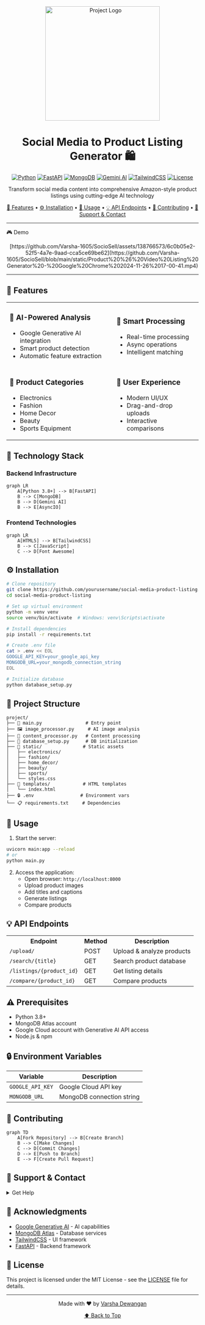 <div align="center">
  <img src="https://img.shields.io/badge/AI%20Powered-Product%20Listings-FF5733" width="300" alt="Project Logo"/>

# Social Media to Product Listing Generator 🛍️

[![Python](https://img.shields.io/badge/Python-3.8%2B-blue.svg)](https://www.python.org/)
[![FastAPI](https://img.shields.io/badge/FastAPI-Latest-009688.svg)](https://fastapi.tiangolo.com/)
[![MongoDB](https://img.shields.io/badge/MongoDB-Atlas-47A248.svg)](https://www.mongodb.com/atlas)
[![Gemini AI](https://img.shields.io/badge/Gemini-1.5%20Pro-red.svg)](https://cloud.google.com/ai-platform)
[![TailwindCSS](https://img.shields.io/badge/Tailwind-CSS-38B2AC.svg)](https://tailwindcss.com/)
[![License](https://img.shields.io/badge/License-MIT-yellow.svg)](LICENSE)

<p align="center">
  Transform social media content into comprehensive Amazon-style product listings using cutting-edge AI technology
</p>

[🌟 Features](#-features) •
[⚙️ Installation](#️-installation) •
[🚀 Usage](#-usage) •
[💡 API Endpoints](#-api-endpoints) •
[🤝 Contributing](#-contributing) •
[📧 Support & Contact](#-support--contact)

</div>

---
🎮 Demo
<div align="center">
[https://github.com/Varsha-1605/SocioSell/assets/138766573/6c0b05e2-52f5-4a7e-9aad-cca5ce69be62](https://github.com/Varsha-1605/SocioSell/blob/main/static/Product%20%26%20Video%20Listing%20Generator%20-%20Google%20Chrome%202024-11-26%2017-00-41.mp4)
</div>

---

## 🌟 Features

<table>
  <tr>
    <td>
      <h3>🤖 AI-Powered Analysis</h3>
      <ul>
        <li>Google Generative AI integration</li>
        <li>Smart product detection</li>
        <li>Automatic feature extraction</li>
      </ul>
    </td>
    <td>
      <h3>🔄 Smart Processing</h3>
      <ul>
        <li>Real-time processing</li>
        <li>Async operations</li>
        <li>Intelligent matching</li>
      </ul>
    </td>
  </tr>
  <tr>
    <td>
      <h3>🎯 Product Categories</h3>
      <ul>
        <li>Electronics</li>
        <li>Fashion</li>
        <li>Home Decor</li>
        <li>Beauty</li>
        <li>Sports Equipment</li>
      </ul>
    </td>
    <td>
      <h3>💫 User Experience</h3>
      <ul>
        <li>Modern UI/UX</li>
        <li>Drag-and-drop uploads</li>
        <li>Interactive comparisons</li>
      </ul>
    </td>
  </tr>
</table>

## 🔧 Technology Stack

### Backend Infrastructure
```mermaid
graph LR
    A[Python 3.8+] --> B[FastAPI]
    B --> C[MongoDB]
    B --> D[Gemini AI]
    B --> E[AsyncIO]
```

### Frontend Technologies
```mermaid
graph LR
    A[HTML5] --> B[TailwindCSS]
    B --> C[JavaScript]
    C --> D[Font Awesome]
```

## ⚙️ Installation

```bash
# Clone repository
git clone https://github.com/yourusername/social-media-product-listing.git
cd social-media-product-listing

# Set up virtual environment
python -m venv venv
source venv/bin/activate  # Windows: venv\Scripts\activate

# Install dependencies
pip install -r requirements.txt

# Create .env file
cat > .env << EOL
GOOGLE_API_KEY=your_google_api_key
MONGODB_URL=your_mongodb_connection_string
EOL

# Initialize database
python database_setup.py
```

## 📁 Project Structure

```ascii
project/
├── 📜 main.py                # Entry point
├── 🖼️ image_processor.py     # AI image analysis
├── 🔄 content_processor.py   # Content processing
├── 💾 database_setup.py      # DB initialization
├── 📁 static/               # Static assets
│   ├── electronics/
│   ├── fashion/
│   ├── home_decor/
│   ├── beauty/
│   ├── sports/
│   └── styles.css
├── 📝 templates/            # HTML templates
│   └── index.html
├── 🔒 .env                 # Environment vars
└── 📋 requirements.txt     # Dependencies
```

## 🚀 Usage

1. Start the server:
```bash
uvicorn main:app --reload
# or
python main.py
```

2. Access the application:
   - Open browser: `http://localhost:8000`
   - Upload product images
   - Add titles and captions
   - Generate listings
   - Compare products

## 💡 API Endpoints

<table>
  <tr>
    <th>Endpoint</th>
    <th>Method</th>
    <th>Description</th>
  </tr>
  <tr>
    <td><code>/upload/</code></td>
    <td>POST</td>
    <td>Upload & analyze products</td>
  </tr>
  <tr>
    <td><code>/search/{title}</code></td>
    <td>GET</td>
    <td>Search product database</td>
  </tr>
  <tr>
    <td><code>/listings/{product_id}</code></td>
    <td>GET</td>
    <td>Get listing details</td>
  </tr>
  <tr>
    <td><code>/compare/{product_id}</code></td>
    <td>GET</td>
    <td>Compare products</td>
  </tr>
</table>

## ⚠️ Prerequisites

- Python 3.8+
- MongoDB Atlas account
- Google Cloud account with Generative AI API access
- Node.js & npm

## 🔒 Environment Variables

| Variable | Description |
|----------|-------------|
| `GOOGLE_API_KEY` | Google Cloud API key |
| `MONGODB_URL` | MongoDB connection string |

## 🤝 Contributing

```mermaid
graph TD
    A[Fork Repository] --> B[Create Branch]
    B --> C[Make Changes]
    C --> D[Commit Changes]
    D --> E[Push to Branch]
    E --> F[Create Pull Request]
```

## 📧 Support & Contact

<details>
<summary>Get Help</summary>

- 📧 Email: varshadewangan454@gmail.com
- 🐛 Issue Tracker: [GitHub Issues](https://github.com/yourusername/social-media-product-listing/issues)
- 💬 Discussion: [GitHub Discussions](https://github.com/yourusername/social-media-product-listing/discussions)
</details>

## 🙏 Acknowledgments

- [Google Generative AI](https://cloud.google.com/ai-platform) - AI capabilities
- [MongoDB Atlas](https://www.mongodb.com/atlas) - Database services
- [TailwindCSS](https://tailwindcss.com/) - UI framework
- [FastAPI](https://fastapi.tiangolo.com/) - Backend framework

## 📄 License

This project is licensed under the MIT License - see the [LICENSE](LICENSE) file for details.

---

<div align="center">

Made with ❤️ by [Varsha Dewangan](https://github.com/Varsha-1605)

[⬆ Back to Top](#social-media-to-product-listing-generator-)

</div>
